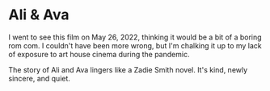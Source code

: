 # Ali & Ava
I went to see this film on May 26, 2022, thinking it would be a bit of a boring rom com. I couldn't have been more wrong, but I'm chalking it up to my lack of exposure to art house cinema during the pandemic. 

The story of Ali and Ava lingers like a Zadie Smith novel. It's kind, newly sincere, and quiet.